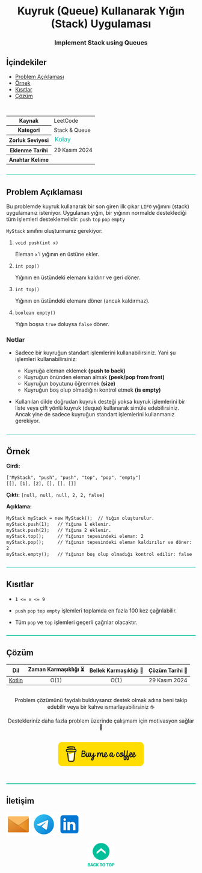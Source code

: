 <h1 align="center">
Kuyruk (Queue) Kullanarak Yığın (Stack) Uygulaması<a name="problem-top"></a>
</h1>

<h3 align="center">Implement Stack using Queues</h3>

## İçindekiler

- [Problem Açıklaması](#problem-açıklaması)
- [Örnek](#örnek)
- [Kısıtlar](#kısıtlar)
- [Çözüm](#çözüm)

<br>

<table>
  <tr>
    <th>Kaynak</th>
    <td>LeetCode</td>
  </tr>
  <tr>
    <th>Kategori</th>
    <td>Stack & Queue</td>
  </tr>
  <tr>
    <th>Zorluk Seviyesi</th>
    <td><img src="../0 Content Resources/Zorluk Seviyeleri/Kolay.png" alt="Kolay" height="20"/></td>
  </tr>
  <tr>
    <th>Eklenme Tarihi</th>
    <td>29 Kasım 2024</td>
  </tr>
  <tr>
    <th>Anahtar Kelime</th>
    <td></td>
  </tr>
</table>


![—————————————————————————————————————————————————](../../Readme%20Resources/Line.png)

## Problem Açıklaması 

Bu problemde kuyruk kullanarak bir son giren ilk çıkar `LIFO` yığınını (stack) uygulamanız isteniyor.
Uygulanan yığın, bir yığının normalde desteklediği tüm işlemleri desteklemelidir: `push` `top` `pop` `empty`

`MyStack` sınıfını oluşturmanız gerekiyor:

1. `void push(int x)`

   Eleman `x`'i yığının en üstüne ekler.

2. `int pop()`

   Yığının en üstündeki elemanı kaldırır ve geri döner.

3. `int top()`

   Yığının en üstündeki elemanı döner (ancak kaldırmaz).

4. `boolean empty()` 

   Yığın boşsa `true` doluysa `false` döner.

### Notlar

- Sadece bir kuyruğun standart işlemlerini kullanabilirsiniz. Yani şu işlemleri kullanabilirsiniz:
  - Kuyruğa eleman eklemek **(push to back)**
  - Kuyruğun önünden eleman almak **(peek/pop from front)**
  - Kuyruğun boyutunu öğrenmek **(size)**
  - Kuyruğun boş olup olmadığını kontrol etmek **(is empty)**

- Kullanılan dilde doğrudan kuyruk desteği yoksa kuyruk işlemlerini bir liste veya çift yönlü
  kuyruk (deque) kullanarak simüle edebilirsiniz. Ancak yine de sadece kuyruğun standart işlemlerini kullanmanız gerekiyor.


![—————————————————————————————————————————————————](../../Readme%20Resources/Line.png)

## Örnek

**Girdi:**
```
["MyStack", "push", "push", "top", "pop", "empty"]
[[], [1], [2], [], [], []]
```

**Çıktı:** `[null, null, null, 2, 2, false]`

**Açıklama:** 
```
MyStack myStack = new MyStack();  // Yığın oluşturulur.
myStack.push(1);   // Yığına 1 eklenir.
myStack.push(2);   // Yığına 2 eklenir.
myStack.top();     // Yığının tepesindeki eleman: 2
myStack.pop();     // Yığının tepesindeki eleman kaldırılır ve döner: 2
myStack.empty();   // Yığının boş olup olmadığı kontrol edilir: false
```


![—————————————————————————————————————————————————](../../Readme%20Resources/Line.png)

## Kısıtlar

- `1 <= x <= 9`

- `push` `pop` `top` `empty` işlemleri toplamda en fazla 100 kez çağrılabilir.

- Tüm `pop` ve `top` işlemleri geçerli çağrılar olacaktır.


![—————————————————————————————————————————————————](../../Readme%20Resources/Line.png)

## Çözüm

<table>
  <thead>
    <tr>
      <th>Dil</th>
      <th>Zaman Karmaşıklığı ⏳</th>
      <th>Bellek Karmaşıklığı 🧠</th>
      <th>Çözüm Tarihi 📅</th>
    </tr>
  </thead>
  <tbody>
    <tr>
      <td><a href="./Kotlin.kt">Kotlin</a></td>
      <td align="center">O(1)</td>
      <td align="center">O(1)</td>
      <td align="center">29 Kasım 2024</td>
    </tr>
  </tbody>
</table>

<br>

<div align="center">
Problem çözümünü faydalı bulduysanız destek olmak adına beni takip edebilir veya bir kahve ısmarlayabilirsiniz ☕

Destekleriniz daha fazla problem üzerinde çalışmam için motivasyon sağlar 🚀
</div>

<br>

<div align="center">
  <a href="https://buymeacoffee.com/mustafatoktas"><img src="../../Readme Resources/Contact/Buy Me a Coffee.png" alt="Buy Me a Coffee" height="64"/></a>
</div>

<br>


![—————————————————————————————————————————————————](../../Readme%20Resources/Line.png)

## İletişim

<a href="mailto:info@mustafatoktas.com"             ><img src="../../Readme Resources/Contact/Mail.png"     alt="Mail"     width="64"/></a>
<a href="https://t.me/mustafatoktas00"              ><img src="../../Readme Resources/Contact/Telegram.png" alt="Telegram" width="64"/></a>
<a href="https://www.linkedin.com/in/mustafatoktas/"><img src="../../Readme Resources/Contact/LinkedIn.png" alt="LinkedIn" width="64"/></a>

<div align="center">
  <a href="#problem-top"><img src="../../Readme Resources/Back to Top.png" alt="Back to Top" height="64"/></a>
</div>
